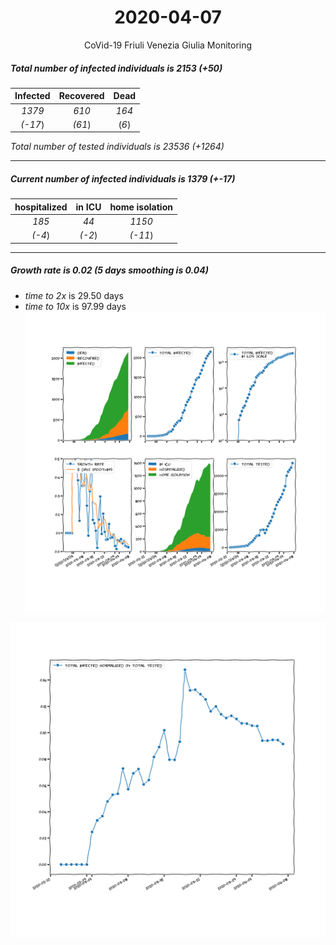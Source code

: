 <div align='center'>

# 2020-04-07
CoVid-19 Friuli Venezia Giulia Monitoring
</div>

##### Total number of infected individuals is 2153 (+50)
Infected | Recovered | Dead
:---: | :---: | :---:
*1379* | *610* | *164*
*(-17*) | *(61*) | (*6*)

*Total number of tested individuals is 23536 (+1264)*
***
##### Current number of infected individuals is 1379 (+-17)
hospitalized | in ICU | home isolation
:---: | :---: | :---:
*185* |*44* |*1150*
*(-4*) |*(-2*) |*(-11*)
***
##### Growth rate is 0.02 (5 days smoothing is 0.04)
- *time to 2x* is 29.50 days
- *time to 10x* is 97.99 days
![stats][stats]

![infected_normalized][infected_normalized]

[stats]: stats_FriuliVeneziaGiulia.png
[infected_normalized]: infected_normalized_FriuliVeneziaGiulia.png
